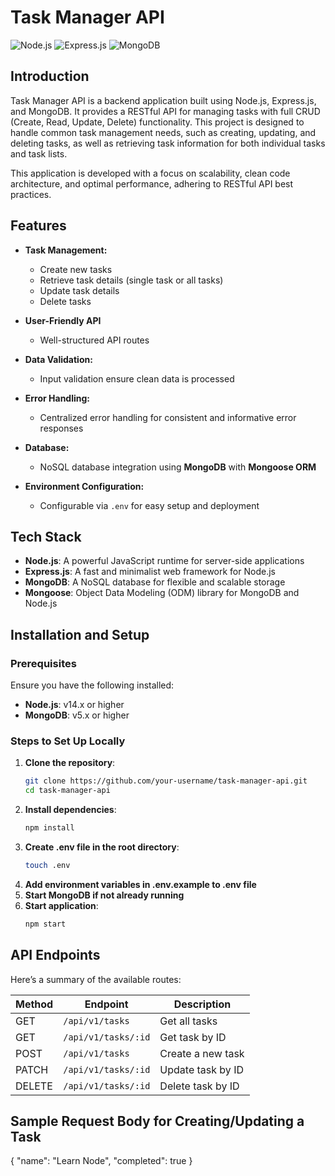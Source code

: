 # Task Manager API

![Node.js](https://img.shields.io/badge/Node.js-v16.x-green)
![Express.js](https://img.shields.io/badge/Express.js-v4.x-blue)
![MongoDB](https://img.shields.io/badge/MongoDB-v5.x-brightgreen)

## Introduction

Task Manager API is a backend application built using Node.js, Express.js, and MongoDB. It provides a RESTful API for managing tasks with full CRUD (Create, Read, Update, Delete) functionality. This project is designed to handle common task management needs, such as creating, updating, and deleting tasks, as well as retrieving task information for both individual tasks and task lists.

This application is developed with a focus on scalability, clean code architecture, and optimal performance, adhering to RESTful API best practices.

## Features

- **Task Management:**
  - Create new tasks
  - Retrieve task details (single task or all tasks)
  - Update task details
  - Delete tasks

- **User-Friendly API**
  - Well-structured API routes

- **Data Validation:**
  - Input validation ensure clean data is processed

- **Error Handling:**
  - Centralized error handling for consistent and informative error responses

- **Database:**
  - NoSQL database integration using **MongoDB** with **Mongoose ORM**

- **Environment Configuration:**
  - Configurable via `.env` for easy setup and deployment

## Tech Stack

- **Node.js**: A powerful JavaScript runtime for server-side applications
- **Express.js**: A fast and minimalist web framework for Node.js
- **MongoDB**: A NoSQL database for flexible and scalable storage
- **Mongoose**: Object Data Modeling (ODM) library for MongoDB and Node.js

## Installation and Setup

### Prerequisites

Ensure you have the following installed:

- **Node.js**: v14.x or higher
- **MongoDB**: v5.x or higher

### Steps to Set Up Locally

1. **Clone the repository**:
   ```bash
   git clone https://github.com/your-username/task-manager-api.git
   cd task-manager-api
2. **Install dependencies**: 
    ```bash
    npm install
3. **Create .env file in the root directory**:
    ```bash
    touch .env
4. **Add environment variables in .env.example to .env file**
4. **Start MongoDB if not already running**
5. **Start application**:
    ```bash
    npm start


## API Endpoints

Here’s a summary of the available routes:

| Method | Endpoint                | Description                |
|--------|-------------------------|----------------------------|
| GET    | `/api/v1/tasks`         | Get all tasks              |
| GET    | `/api/v1/tasks/:id`     | Get task by ID             |
| POST   | `/api/v1/tasks`         | Create a new task          |
| PATCH  | `/api/v1/tasks/:id`     | Update task by ID          |
| DELETE | `/api/v1/tasks/:id`     | Delete task by ID          |

## Sample Request Body for Creating/Updating a Task
{
  "name": "Learn Node",
  "completed": true
}